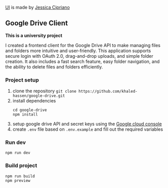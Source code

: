 [UI](https://www.behance.net/gallery/85224961/Google-Drive-New-Design-Concept?tracking_source=search_projects|google+drive+ui&l=67) is made by [Jessica Cipriano](https://www.behance.net/jessicacipriano)

## Google Drive Client
**This is a university project** 

I created a frontend client for the Google Drive API to make managing files and folders more intuitive and user-friendly. This application supports secure login with OAuth 2.0, drag-and-drop uploads, and simple folder creation. It also includes a fast search feature, easy folder navigation, and the ability to delete files and folders efficiently.


### Project setup
1. clone the repository
   `git clone https://github.com/khaled-hassen/google-drive.git`
2. install dependencies
   ```
   cd google-drive
   npm install
   ```
3. setup google drive API and secret keys using the [Google cloud console](https://console.cloud.google.com/)
4. create `.env` file based on `.env.example` and fill out the required variables

### Run dev
`npm run dev`

### Build project
```
npm run build
npm preview
```
